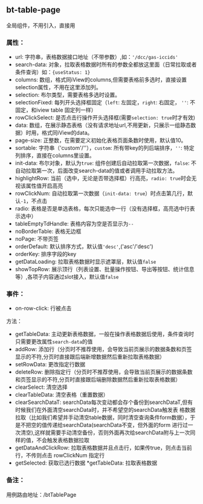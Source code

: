 ## bt-table-page
全局组件，不用引入，直接用

### 属性：
* url: 字符串，表格数据接口地址（不带参数）,如：`'/dcc/gas-iccids'`
* search-data: 对象，拉取表格数据时所有的参数全都放这里面（日常拉取或者条件查询）如：`{useStatus: 1}`
* columns: 数组，格式同iView的columns,但需要表格前多选时，直接设置selection属性，不用在这里添加列。
* selection: 布尔类型，需要表格多选时设置。
* selectionFixed: 每列开头选择框固定（`left`: 左固定，`right`: 右固定， `''`: 不固定，和iview table 固定列一样）
* rowClickSelect: 是否点击行操作开头选择框(需要`selection: true`时才有效)
* data: 数组，在展示静态表格（没有请求地址url,不用更新，只展示一组静态数据）时用，格式同iView的data。
* page-size: 正整数，在需要定义初始化表格页面条数时使用，默认值10。
* sortable: 字符串（'custom'/''），`custom`: 所有带key的列后端排序，`''`: 特定列排序，直接在columns里设置。
* init-data: 布尔对象，默认为`true`: 组件创建后自动拉取第一次数据，`false`: 不自动拉取第一次，后面改变search-data的值或者调用手动拉取方法。
* highlightRow: 当前（选中，无论是否带选择框）行高亮，`radio: true`时会无视该属性值开启高亮
* rowClickNum: 自动拉取第一次数据（`init-data: true`）时点击第几行，默认`-1`，不点击
* radio: 表格是否是单选表格，每次只能选中一行（没有选择框，高亮选中行表示选中）
* tableEmptyTdHandle: 表格内容为空是否显示为`--`
* noBorderTable: 表格无边框
* noPage: 不带页签
* orderDefault: 默认排序方式，默认值`'desc'`,('asc'/'desc')
* orderKey: 排序字段的key
* getDataLoading: 拉取表格数据时显示遮罩层，默认值`false`
* showTopRow: 展示顶行（列表设置、批量操作按钮、导出等按钮、统计信息等）,各项子内容通过slot接入，默认值`false`

### 事件：
* on-row-click: 行被点击

方法：
* getTableData: 主动更新表格数据，一般在操作表格数据后使用，条件查询时只需要更改属性`search-data`的值
* addRow: 添加行（分页时不推荐使用，会导致当前页展示的数据条数和页签显示的不符,分页时直接跟后端新增数据然后重新拉取表格数据）
* setRowData: 更改指定行数据
* deleteRow: 删除指定行（分页时不推荐使用，会导致当前页展示的数据条数和页签显示的不符,分页时直接跟后端删除数据然后重新拉取表格数据）
* clearSelect: 清空选择
* clearTableData: 清空表格（重置数据）
* clearSearchDataT: searchData每次变动都会存个备份到searchDataT,但有时候我们在外面清空searchData时，并不希望空的searchData触发表
格数据拉取（比如我们希望并手动清空table数据，同时清空查询条件form数据），于是不把空的值传递给searchData(searchData不变，但外面的form
进行过一次清空),这样就需要手动清空备份，否则外面再次给searchData附与上一次同样的值，不会触发表格数据拉取
* getDataAndClickRow: 拉取表格数据并且点击行，如果传true，则点击当前行，不传则点击 rowClickNum 指定行
* getSelected: 获取已选行数据
*getTableData: 拉取表格数据

### 备注：
用例路由地址：/btTablePage
